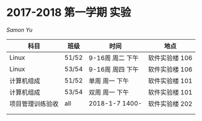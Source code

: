 # 2017-2018 第一学期 实验

*Samon Yu*

| 科目    | 班级    | 时间          | 地点        |
| ----- | ----- | ----------- | --------- |
| Linux | 51/52 | 9-16周 周二 下午 | 软件实验楼 106 |
| Linux | 53/54 | 9-16周 周四 下午 | 软件实验楼 106 |
| 计算机组成 | 51/52 | 单周 周一 下午    | 软件实验楼 101 |
| 计算机组成 | 53/54 | 双周 周一 下午    | 软件实验楼 101 |
|项目管理训练验收|all|2018-1-7 1400-|软件实验楼 202|
|       |       |             |           |
|       |       |             |           |


